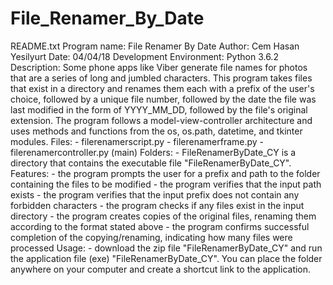# File_Renamer_By_Date
README.txt  Program name: File Renamer By Date Author: Cem Hasan Yesilyurt Date: 04/04/18 Development Environment: Python 3.6.2  Description:  Some phone apps like Viber generate file names for photos that are a series of long and jumbled characters.  This program takes files that exist in a directory and renames them each with a prefix of the user's choice, followed by a unique file number, followed by the date the file was last modified in the form of YYYY_MM_DD, followed by the file's original extension.  The program follows a model-view-controller architecture and uses methods and functions from the os, os.path, datetime, and tkinter modules.  Files: - filerenamerscript.py - filerenamerframe.py - filerenamercontroller.py (main)  Folders: - FileRenamerByDate_CY is a directory that contains the executable file "FileRenamerByDate_CY".  Features: - the program prompts the user for a prefix and path to the folder containing the files to be modified - the program verifies that the input path exists - the program verifies that the input prefix does not contain any forbidden characters - the program checks if any files exist in the input directory - the program creates copies of the original files, renaming them according to the format stated above - the program confirms successful completion of the copying/renaming, indicating how many files were processed  Usage: - download the zip file "FileRenamerByDate_CY" and run the application file (exe) "FileRenamerByDate_CY".  You can place the folder anywhere on your computer and create a shortcut link to the application.
